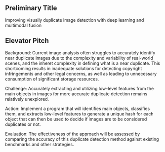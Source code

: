 ## Preliminary Title
Improving visually duplicate image detection with deep learning and multimodal fusion
## Elevator Pitch
Background: Current image analysis often struggles to accurately identify near duplicate images due to the complexity and variability of real-world scenes, and the inheret complexity in defining what is a near duplicate. This shortcoming results in inadequate solutions for detecting copyright infringements and other legal concerns, as well as leading to unnecessary consumption of significant storage resources.

Challenge: Accurately extracting and utilizing low-level features from the main objects in images for more accurate duplicate detection remains relatively unexplored.

Action: Implement a program that will identifies main objects, classifies them, and extracts low-level features to generate a unique hash for each object that can then be used to decide if images are to be considered duplicates or not.

Evaluation: The effectiveness of the approach will be assessed by comparing the accuracy of this duplicate detection method against existing benchmarks and other strategies.
